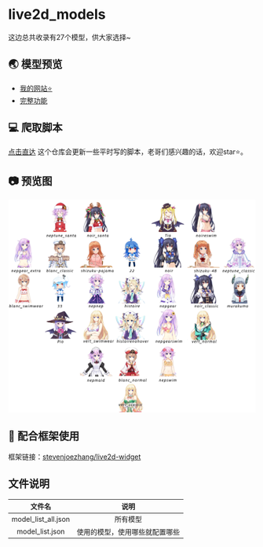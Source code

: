 # live2d_models
这边总共收录有27个模型，供大家选择~

## 🌏 模型预览

* [我的网站⭐️](https://mynamecoder.com/)
* [完整功能](https://mi.js.org/live2d-widget/demo/demo.html)

## 💻 爬取脚本
[点击直达](https://github.com/WhenCoding/python-demo/tree/master/common/live2d)
这个仓库会更新一些平时写的脚本，老哥们感兴趣的话，欢迎star⭐️。

## 📷 预览图
![所有模型](all_model_preview.png)

## 🔧 配合框架使用
框架链接：[stevenjoezhang/live2d-widget](https://github.com/WhenCoding/live2d-widget)

## 文件说明
| 文件名 | 说明 |
| :-: | :-: |
| model_list_all.json| 所有模型 |
| model_list.json | 使用的模型，使用哪些就配置哪些 |